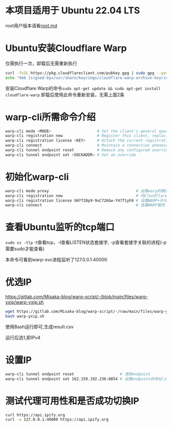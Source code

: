 # 本项目适用于 Ubuntu 22.04 LTS
root用户版本请看[root.md](https://github.com/7aGiven/warp/blob/main/root.md)
# Ubuntu安装Cloudflare Warp
仅需执行一次，卸载后无需重新执行
```sh
curl -fsSL https://pkg.cloudflareclient.com/pubkey.gpg | sudo gpg --yes --dearmor --output /usr/share/keyrings/cloudflare-warp-archive-keyring.gpg
echo "deb [signed-by=/usr/share/keyrings/cloudflare-warp-archive-keyring.gpg] https://pkg.cloudflareclient.com/ $(lsb_release -cs) main" | sudo tee /etc/apt/sources.list.d/cloudflare-client.list
```
安装Cloudflare Warp的命令`sudo apt-get update && sudo apt-get install cloudflare-warp`
卸载后使用此命令重新安装，无需上面2条
# warp-cli所需命令介绍
```sh
warp-cli mode <MODE>                    # Set the client's general operating mode
warp-cli registration new               # Register this client, replacing any existing registration (Must be run before first connection!)
warp-cli registration license <KEY>     # Attach the current registration to a different account using a license key
warp-cli connect                        # Maintain a connection whenever possible
warp-cli tunnel endpoint reset          # Remove any configured override
warp-cli tunnel endpoint set <SOCKADDR> # Set an override
```
# 初始化warp-cli
```sh
warp-cli mode proxy                                      # 设置warp的模式为代理模式，默认监听127.0.0.1:40000
warp-cli registration new                                # 向Cloudflare注册本客户端
warp-cli registration license GH7f28p9-9uC726Gw-Y47f1yh9 # 设置WARP+许可证(使用tg bot生成)
warp-cli connect                                         # 连接WARP服务
```
# 查看Ubuntu监听的tcp端口
`sudo ss -tlp` -t查看tcp，-l查看LISTEN状态套接字, -p查看套接字关联的进程(-p需要sudo才能查看)

本命令可看到warp-svc进程监听了127.0.0.1:40000
# 优选IP
https://gitlab.com/Misaka-blog/warp-script/-/blob/main/files/warp-yxip/warp-yxip.sh
```sh
wget https://gitlab.com/Misaka-blog/warp-script/-/raw/main/files/warp-yxip/warp-yxip.sh
bash warp-yxip.sh
```
使用Bash运行即可,生成result.csv

运行后选1,即IPv4
# 设置IP
```sh
warp-cli tunnel endpoint reset                    # 清除endpoint
warp-cli tunnel endpoint set 162.159.192.236:8854 # 设置endpoint的地址(从优选IP的result.csv获取)
```
# 测试代理可用性和是否成功切换IP
```sh
curl https://api.ipify.org
curl -x 127.0.0.1:40000 https://api.ipify.org
```
